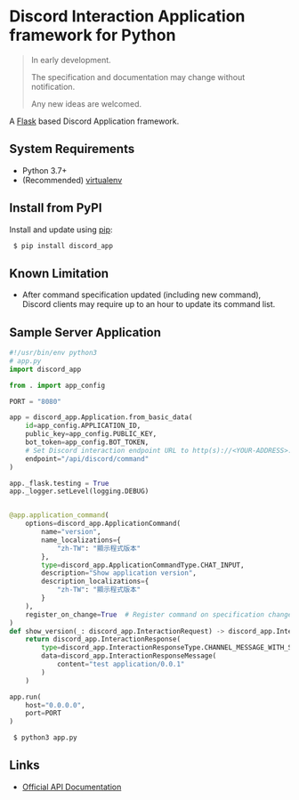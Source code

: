 # Discord Interaction Application framework for Python

> In early development.
> 
> The specification and documentation may change without notification.
> 
> Any new ideas are welcomed.

A [Flask](https://flask.palletsprojects.com/) based Discord Application framework.

## System Requirements

* Python 3.7+
* (Recommended) [virtualenv](https://virtualenv.pypa.io/en/latest/)

## Install from PyPI

Install and update using [pip](https://pip.pypa.io/en/stable/getting-started/):

```bash
 $ pip install discord_app
```

## Known Limitation

* After command specification updated (including new command), Discord clients may require up to an hour to update its command list.

## Sample Server Application
```python
#!/usr/bin/env python3
# app.py
import discord_app

from . import app_config

PORT = "8080"

app = discord_app.Application.from_basic_data(
    id=app_config.APPLICATION_ID,
    public_key=app_config.PUBLIC_KEY,
    bot_token=app_config.BOT_TOKEN,
    # Set Discord interaction endpoint URL to http(s)://<YOUR-ADDRESS>:<PORT>/<ENDPOINT>
    endpoint="/api/discord/command"
)

app._flask.testing = True
app._logger.setLevel(logging.DEBUG)


@app.application_command(
    options=discord_app.ApplicationCommand(
        name="version",
        name_localizations={
            "zh-TW": "顯示程式版本"
        },
        type=discord_app.ApplicationCommandType.CHAT_INPUT,
        description="Show application version",
        description_localizations={
            "zh-TW": "顯示程式版本"
        }
    ),
    register_on_change=True  # Register command on specification change or is new command.
)
def show_version(_: discord_app.InteractionRequest) -> discord_app.InteractionResponse:
    return discord_app.InteractionResponse(
        type=discord_app.InteractionResponseType.CHANNEL_MESSAGE_WITH_SOURCE,
        data=discord_app.InteractionResponseMessage(
            content="test application/0.0.1"
        )
    )

app.run(
    host="0.0.0.0",
    port=PORT
)
```

```bash
 $ python3 app.py
```

## Links
* [Official API Documentation](https://discord.com/developers/docs/)
